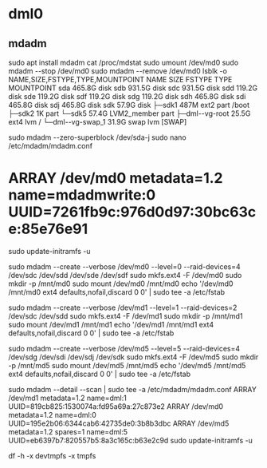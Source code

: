 # dml0

## mdadm

sudo apt install mdadm
cat /proc/mdstat
sudo umount /dev/md0
      sudo mdadm --stop /dev/md0
sudo mdadm --remove /dev/md0
lsblk -o NAME,SIZE,FSTYPE,TYPE,MOUNTPOINT
   NAME                 SIZE FSTYPE      TYPE MOUNTPOINT
   sda                465.8G             disk
   sdb                931.5G             disk
   sdc                931.5G             disk
   sdd                119.2G             disk
   sde                119.2G             disk
   sdf                119.2G             disk
   sdg                119.2G             disk
   sdh                465.8G             disk
   sdi                465.8G             disk
   sdj                465.8G             disk
   sdk                 57.9G             disk
   ├─sdk1               487M ext2        part /boot
   ├─sdk2                 1K             part
   └─sdk5              57.4G LVM2_member part
     ├─dml--vg-root    25.5G ext4        lvm  /
     └─dml--vg-swap_1  31.9G swap        lvm  [SWAP]

sudo mdadm --zero-superblock /dev/sda-j
sudo nano /etc/mdadm/mdadm.conf
   # ARRAY /dev/md0 metadata=1.2 name=mdadmwrite:0 UUID=7261fb9c:976d0d97:30bc63ce:85e76e91
sudo update-initramfs -u

sudo mdadm --create --verbose /dev/md0 --level=0 --raid-devices=4 /dev/sdc /dev/sdd /dev/sde /dev/sdf
sudo mkfs.ext4 -F /dev/md0
sudo mkdir -p /mnt/md0
sudo mount /dev/md0 /mnt/md0
echo '/dev/md0 /mnt/md0 ext4 defaults,nofail,discard 0 0' | sudo tee -a /etc/fstab

sudo mdadm --create --verbose /dev/md1 --level=1 --raid-devices=2 /dev/sdc /dev/sdd
sudo mkfs.ext4 -F /dev/md1
sudo mkdir -p /mnt/md1
sudo mount /dev/md1 /mnt/md1
echo '/dev/md1 /mnt/md1 ext4 defaults,nofail,discard 0 0' | sudo tee -a /etc/fstab

sudo mdadm --create --verbose /dev/md5 --level=5 --raid-devices=4 /dev/sdg /dev/sdi /dev/sdj /dev/sdk
sudo mkfs.ext4 -F /dev/md5
sudo mkdir -p /mnt/md5
sudo mount /dev/md5 /mnt/md5
echo '/dev/md5 /mnt/md5 ext4 defaults,nofail,discard 0 0' | sudo tee -a /etc/fstab

sudo mdadm --detail --scan | sudo tee -a /etc/mdadm/mdadm.conf
   ARRAY /dev/md1 metadata=1.2 name=dml:1 UUID=819cb825:1530074a:fd95a69a:27c873e2
   ARRAY /dev/md0 metadata=1.2 name=dml:0 UUID=195e2b06:6344cab6:42735de0:3b8b3dbc
   ARRAY /dev/md5 metadata=1.2 spares=1 name=dml:5 UUID=eb6397b7:820557b5:8a3c165c:b63e2c9d
sudo update-initramfs -u

df -h -x devtmpfs -x tmpfs









